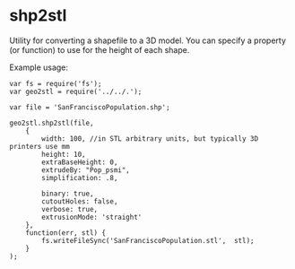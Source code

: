 shp2stl
=======
Utility for converting a shapefile to a 3D model. You can specify a property (or function) to use for the height of each shape. 

Example usage:

	var fs = require('fs');
	var geo2stl = require('../../.');

	var file = 'SanFranciscoPopulation.shp';

	geo2stl.shp2stl(file, 
		{
			width: 100, //in STL arbitrary units, but typically 3D printers use mm
			height: 10,
			extraBaseHeight: 0,
			extrudeBy: "Pop_psmi",
			simplification: .8,
			
			binary: true,
			cutoutHoles: false,
			verbose: true,
			extrusionMode: 'straight'
		},
		function(err, stl) {
			fs.writeFileSync('SanFranciscoPopulation.stl',  stl);
		}
	);
